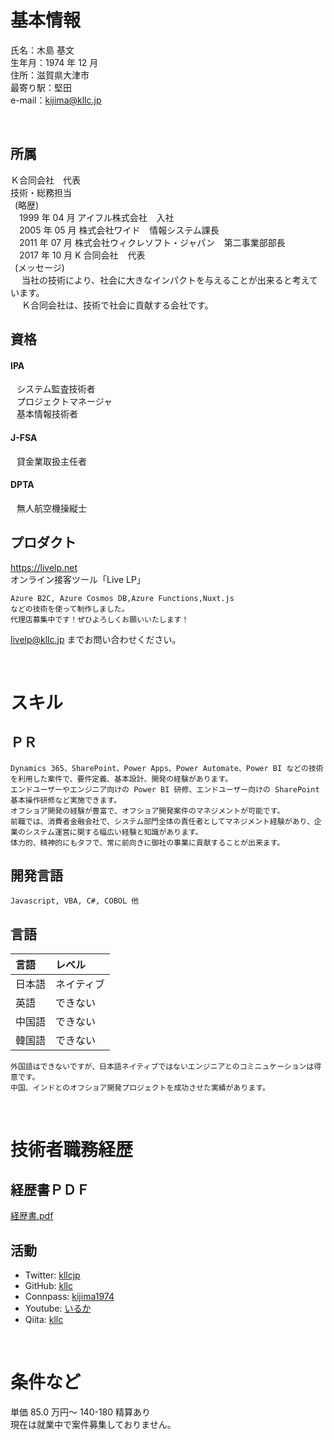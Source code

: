 # 基本情報

氏名：木島 基文  
 生年月：1974 年 12 月  
 住所：滋賀県大津市  
 最寄り駅：堅田  
 e-mail：kijima@kllc.jp

<br />

## 所属

Ｋ合同会社　代表  
技術・総務担当  
 (略歴)  
  1999 年 04 月 アイフル株式会社   入社  
  2005 年 05 月 株式会社ワイド   情報システム課長  
  2011 年 07 月 株式会社ウィクレソフト・ジャパン   第二事業部部長  
  2017 年 10 月 K 合同会社   代表  
 (メッセージ)  
   当社の技術により、社会に大きなインパクトを与えることが出来ると考えています。  
   Ｋ合同会社は、技術で社会に貢献する会社です。

## 資格

#### IPA

<div style="padding-left:10px">

システム監査技術者  
プロジェクトマネージャ  
基本情報技術者

</div>

#### J-FSA

<div style="padding-left:10px">

貸金業取扱主任者

</div>

#### DPTA

<div style="padding-left:10px">

無人航空機操縦士

</div>

## プロダクト

https://livelp.net  
オンライン接客ツール「Live LP」

    Azure B2C, Azure Cosmos DB,Azure Functions,Nuxt.js
    などの技術を使って制作しました。
    代理店募集中です！ぜひよろしくお願いいたします！

livelp@kllc.jp までお問い合わせください。

<br />

# スキル

## ＰＲ

    Dynamics 365、SharePoint、Power Apps、Power Automate、Power BI などの技術を利用した案件で、要件定義、基本設計、開発の経験があります。
    エンドユーザーやエンジニア向けの Power BI 研修、エンドユーザー向けの SharePoint 基本操作研修など実施できます。
    オフショア開発の経験が豊富で、オフショア開発案件のマネジメントが可能です。
    前職では、消費者金融会社で、システム部門全体の責任者としてマネジメント経験があり、企業のシステム運営に関する幅広い経験と知識があります。
    体力的、精神的にもタフで、常に前向きに御社の事業に貢献することが出来ます。

## 開発言語

    Javascript, VBA, C#, COBOL 他

## 言語

| 言語   | レベル     |
| :----- | :--------- |
| 日本語 | ネイティブ |
| 英語   | できない   |
| 中国語 | できない   |
| 韓国語 | できない   |

    外国語はできないですが、日本語ネイティブではないエンジニアとのコミニュケーションは得意です。
    中国、インドとのオフショア開発プロジェクトを成功させた実績があります。

<br />

# 技術者職務経歴

## 経歴書ＰＤＦ

[経歴書.pdf](経歴書（木島基文）.pdf)

## 活動

- Twitter: [kllcjp](https://twitter.com/kllcjp)
- GitHub: [kllc](https://github.com/kllc)
- Connpass: [kijima1974](https://connpass.com/user/kijima1974/)
- Youtube: [いるか](https://www.youtube.com/channel/UCo-lpJx0ZwGhRORLefffirA)
- Qiita: [kllc](https://qiita.com/kllc)

<br/>

# 条件など

単価 85.0 万円～ 140-180 精算あり  
現在は就業中で案件募集しておりません。
